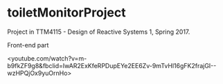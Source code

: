 # toiletMonitorProject

Project in TTM4115 - Design of Reactive Systems 1, Spring 2017.

Front-end part

<youtube.com/watch?v=m-b9fkZF9g8&fbclid=IwAR2ExKfeRPDupEYe2EE6Zv-9mTvHl16gFK2frajGI--wzHPQjOx9yuOrnHo>
